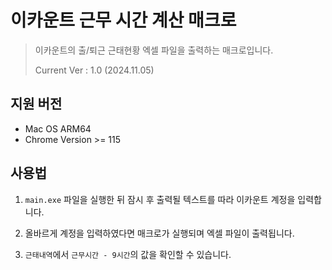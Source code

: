 # 이카운트 근무 시간 계산 매크로 

> 이카운트의 출/퇴근 근태현황 엑셀 파일을 출력하는 매크로입니다.
>
> Current Ver : 1.0 (2024.11.05) 

## 지원 버전

- Mac OS ARM64
- Chrome Version >= 115

## 사용법

1. `main.exe` 파일을 실행한 뒤 잠시 후 출력될 텍스트를 따라 이카운트 계정을 입력합니다.

2. 올바르게 계정을 입력하였다면 매크로가 실행되며 엑셀 파일이 출력됩니다.

3. `근태내역`에서 `근무시간 - 9시간`의 값을 확인할 수 있습니다.
